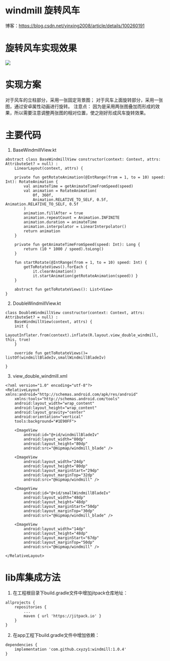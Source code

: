 # windmill 旋转风车
博客：https://blog.csdn.net/yinxing2008/article/details/100260191
# 旋转风车实现效果
![](https://upload-images.jianshu.io/upload_images/6169789-7c37d152bf0b2255?imageMogr2/auto-orient/strip)
# 实现方案
对于风车的立柱部分，采用一张固定背景图；
对于风车上面旋转部分，采用一张图，通过安卓属性动画进行旋转。
注意点： 因为是采用两张图叠加而形成的效果，所以需要注意调整两张图的相对位置，使之刚好形成风车旋转效果。

# 主要代码
1. BaseWindmillView.kt
```
abstract class BaseWindmillView constructor(context: Context, attrs: AttributeSet? = null) :
    LinearLayout(context, attrs) {

    private fun getRotateAnimation(@IntRange(from = 1, to = 10) speed: Int): RotateAnimation {
        val animateTime = getAnimateTimeFromSpeed(speed)
        val animation = RotateAnimation(
            0f, 360f,
            Animation.RELATIVE_TO_SELF, 0.5f, Animation.RELATIVE_TO_SELF, 0.5f
        )
        animation.fillAfter = true
        animation.repeatCount = Animation.INFINITE
        animation.duration = animateTime
        animation.interpolator = LinearInterpolator()
        return animation
    }

    private fun getAnimateTimeFromSpeed(speed: Int): Long {
        return (10 * 1000 / speed).toLong()
    }

    fun startRotate(@IntRange(from = 1, to = 10) speed: Int) {
        getToRotateViews().forEach {
            it.clearAnimation()
            it.startAnimation(getRotateAnimation(speed)) }
    }

    abstract fun getToRotateViews(): List<View>
}
```
2. DoubleWindmillView.kt
```
class DoubleWindmillView constructor(context: Context, attrs: AttributeSet? = null) :
    BaseWindmillView(context, attrs) {
    init {
        LayoutInflater.from(context).inflate(R.layout.view_double_windmill, this, true)
    }

    override fun getToRotateViews()= listOf(windmillBladeIv,smallWindmillBladeIv)

}
```
3. view_double_windmill.xml
```
<?xml version="1.0" encoding="utf-8"?>
<RelativeLayout xmlns:android="http://schemas.android.com/apk/res/android"
    xmlns:tools="http://schemas.android.com/tools"
    android:layout_width="wrap_content"
    android:layout_height="wrap_content"
    android:layout_gravity="center"
    android:orientation="vertical"
    tools:background="#1E90FF">

    <ImageView
        android:id="@+id/windmillBladeIv"
        android:layout_width="80dp"
        android:layout_height="80dp"
        android:src="@mipmap/windmill_blade" />

    <ImageView
        android:layout_width="24dp"
        android:layout_height="80dp"
        android:layout_marginStart="29dp"
        android:layout_marginTop="32dp"
        android:src="@mipmap/windmill" />

    <ImageView
        android:id="@+id/smallWindmillBladeIv"
        android:layout_width="48dp"
        android:layout_height="48dp"
        android:layout_marginStart="50dp"
        android:layout_marginTop="30dp"
        android:src="@mipmap/windmill_blade" />

    <ImageView
        android:layout_width="14dp"
        android:layout_height="48dp"
        android:layout_marginStart="67dp"
        android:layout_marginTop="50dp"
        android:src="@mipmap/windmill" />

</RelativeLayout>
```
# lib库集成方法
1. 在工程根目录下build.gradle文件中增加jitpack仓库地址：
```
allprojects {
	repositories {
		...
		maven { url 'https://jitpack.io' }
	}
}
```
2. 在app工程下build.gradle文件中增加依赖：
```
dependencies {
    implementation 'com.github.cxyzy1:windmill:1.0.4'
}
```
